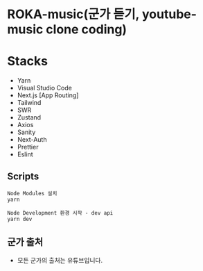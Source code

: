 # ROKA-music(군가 듣기, youtube-music clone coding)

# Stacks

- Yarn
- Visual Studio Code
- Next.js [App Routing]
- Tailwind
- SWR
- Zustand
- Axios
- Sanity
- Next-Auth
- Prettier
- Eslint

## Scripts

```
Node Modules 설치
yarn

Node Development 환경 시작 - dev api
yarn dev
```

## 군가 출처

- 모든 군가의 출처는 유튜브입니다.
